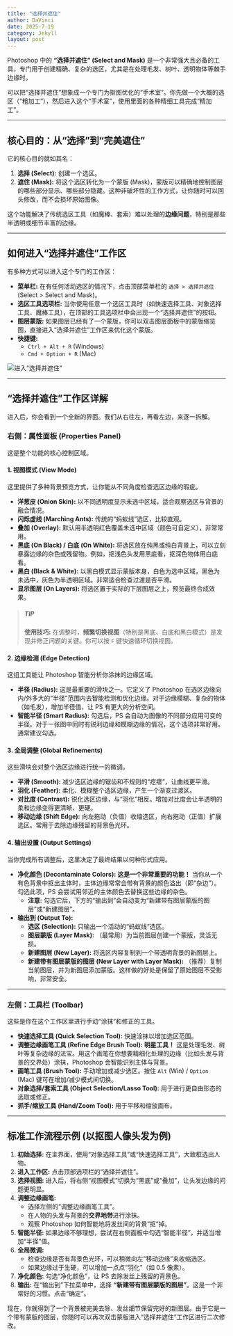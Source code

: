 ```yaml
---
title: "选择并遮住"
author: DaVinci
date: 2025-7-19
category: Jekyll
layout: post
---
```



Photoshop 中的 **“选择并遮住” (Select and Mask)** 是一个非常强大且必备的工具，专门用于创建精确、复杂的选区，尤其是在处理毛发、树叶、透明物体等棘手边缘时。

可以把“选择并遮住”想象成一个专门为抠图优化的“手术室”。你先做一个大概的选区（“粗加工”），然后进入这个“手术室”，使用里面的各种精细工具完成“精加工”。

---

## 核心目的：从“选择”到“完美遮住”

它的核心目的就如其名：

1.  **选择 (Select):** 创建一个选区。
2.  **遮住 (Mask):** 将这个选区转化为一个蒙版 (Mask)，蒙版可以精确地控制图层的哪些部分显示、哪些部分隐藏。这种非破坏性的工作方式，让你随时可以回头修改，而不会损坏原始图像。

这个功能解决了传统选区工具（如魔棒、套索）难以处理的**边缘问题**，特别是那些半透明或细节丰富的边缘。

---

## 如何进入“选择并遮住”工作区

有多种方式可以进入这个专门的工作区：

* **菜单栏:** 在有任何活动选区的情况下，点击顶部菜单栏的 `选择 > 选择并遮住` (Select > Select and Mask)。
* **选区工具选项栏:** 当你使用任意一个选区工具时（如快速选择工具、对象选择工具、魔棒工具），在顶部的工具选项栏中会出现一个“选择并遮住”的按钮。
* **图层蒙版:** 如果图层已经有了一个蒙版，你可以双击图层面板中的蒙版缩览图，直接进入“选择并遮住”工作区来优化这个蒙版。
* **快捷键:**
    * `Ctrl + Alt + R` (Windows)
    * `Cmd + Option + R` (Mac)

![进入“选择并遮住”](https://i.imgur.com/u7q1E1H.png)

---

## “选择并遮住”工作区详解

进入后，你会看到一个全新的界面。我们从右往左，再看左边，来逐一拆解。

### 右侧：属性面板 (Properties Panel)

这是整个功能的核心控制区域。

#### 1. 视图模式 (View Mode)

这里提供了多种背景预览方式，让你能从不同角度检查选区边缘的瑕疵。

* **洋葱皮 (Onion Skin):** 以不同透明度显示未选中区域，适合观察选区与背景的融合情况。
* **闪烁虚线 (Marching Ants):** 传统的“蚂蚁线”选区，比较直观。
* **叠加 (Overlay):** 默认用半透明红色覆盖未选中区域（颜色可自定义），非常常用。
* **黑底 (On Black) / 白底 (On White):** 将选区放在纯黑或纯白背景上，可以立刻暴露边缘的杂色或残留物。例如，抠浅色头发用黑底看，抠深色物体用白底看。
* **黑白 (Black & White):** 以黑白模式显示蒙版本身，白色为选中区域，黑色为未选中，灰色为半透明区域。非常适合检查过渡是否平滑。
* **显示图层 (On Layers):** 将选区置于实际的下层图层之上，预览最终合成效果。

> ##### TIP
>
> **使用技巧:** 在调整时，**频繁切换视图**（特别是黑底、白底和黑白模式）是发现并修正问题的关键。你可以按 `F` 键快速循环切换视图。

#### 2. 边缘检测 (Edge Detection)

这组工具能让 Photoshop 智能分析你涂抹的边缘区域。

* **半径 (Radius):** 这是最重要的滑块之一。它定义了 Photoshop 在选区边缘向内/外多大的“半径”范围内去智能检测和优化边缘。对于边缘模糊、复杂的物体（如毛发），增加半径值，让 PS 有更大的分析空间。
* **智能半径 (Smart Radius):** 勾选后，PS 会自动为图像的不同部分应用可变的半径。对于一张图中同时有锐利边缘和模糊边缘的情况，这个选项非常好用。通常建议勾选。

#### 3. 全局调整 (Global Refinements)

这些滑块会对整个选区边缘进行统一的微调。

* **平滑 (Smooth):** 减少选区边缘的锯齿和不规则的“疙瘩”，让曲线更平滑。
* **羽化 (Feather):** 柔化、模糊整个选区边缘，产生一个渐变过渡区。
* **对比度 (Contrast):** 锐化选区边缘，与“羽化”相反。增加对比度会让半透明的柔和边缘变得更清晰、更硬。
* **移动边缘 (Shift Edge):** 向左拖动（负值）收缩选区，向右拖动（正值）扩展选区。常用于去除边缘残留的背景色光环。

#### 4. 输出设置 (Output Settings)

当你完成所有调整后，这里决定了最终结果以何种形式应用。

* **净化颜色 (Decontaminate Colors):** **这是一个非常重要的功能！** 当你从一个有色背景中抠出主体时，主体边缘常常会带有背景的颜色溢出（即“杂边”）。勾选此项，PS 会尝试用邻近的主体颜色去替换这些边缘的杂色。
    * **注意:** 勾选它后，下方的“输出到”会自动变为“新建带有图层蒙版的图层”或“新建图层”。
* **输出到 (Output To):**
    * **选区 (Selection):** 只输出一个活动的“蚂蚁线”选区。
    * **图层蒙版 (Layer Mask):** （最常用）为当前图层创建一个蒙版，灵活无损。
    * **新建图层 (New Layer):** 将选区内容复制到一个带透明背景的新图层上。
    * **新建带有图层蒙版的图层 (New Layer with Layer Mask):** （推荐）复制当前图层，并为新图层添加蒙版。这样做的好处是保留了原始图层不受影响，非常安全。

---

### 左侧：工具栏 (Toolbar)

这些是你在这个工作区里进行手动“涂抹”和修正的工具。

* **快速选择工具 (Quick Selection Tool):** 快速涂抹以增加选区范围。
* **调整边缘画笔工具 (Refine Edge Brush Tool):** **明星工具！** 这是处理毛发、树叶等复杂边缘的法宝。用这个画笔在你想要精细化处理的边缘（比如头发与背景的交界处）涂抹，Photoshop 会智能识别主体与背景。
* **画笔工具 (Brush Tool):** 手动增加或减少选区。按住 `Alt` (Win) / `Option` (Mac) 键可在增加/减少模式间切换。
* **对象选择/套索工具 (Object Selection/Lasso Tool):** 用于进行更自由形态的选取或修正。
* **抓手/缩放工具 (Hand/Zoom Tool):** 用于平移和缩放画布。

---

## 标准工作流程示例 (以抠图人像头发为例)

1.  **初始选择:** 在主界面，使用“对象选择工具”或“快速选择工具”，大致框选出人物。
2.  **进入工作区:** 点击顶部选项栏的“选择并遮住”。
3.  **选择视图:** 进入后，将右侧“视图模式”切换为“黑底”或“叠加”，让头发边缘的问题更明显。
4.  **调整边缘画笔:**
    * 选择左侧的“调整边缘画笔工具”。
    * 在人物的头发与背景的**交界地带**进行涂抹。
    * 观察 Photoshop 如何智能地将发丝间的背景“抠”掉。
5.  **智能半径:** 如果边缘不够理想，尝试在右侧面板中勾选“智能半径”，并适当增加“半径”值。
6.  **全局微调:**
    * 检查边缘是否有背景色光环，可以稍微向左“移动边缘”来收缩选区。
    * 如果边缘过于生硬，可以增加一点点“羽化”（如 0.5 像素）。
7.  **净化颜色:** 勾选“净化颜色”，让 PS 去除发丝上残留的背景色。
8.  **输出:** 在“输出到”下拉菜单中，选择 **“新建带有图层蒙版的图层”**。这是一个非常好的习惯。点击“确定”。

现在，你就得到了一个背景被完美去除、发丝细节保留完好的新图层。由于它是一个带有蒙版的图层，你随时可以再次双击蒙版进入“选择并遮住”工作区进行二次修改。